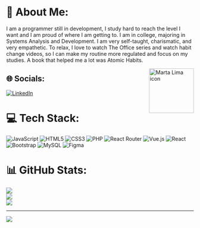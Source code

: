 # 💫 About Me:
I am a programmer still in development, I study hard to reach the level I want and I am proud of where I am getting to. I am in college, majoring in Systems Analysis and Development. I am very self-taught, charismatic, and very empathetic. To relax, I love to watch The Office series and watch habit change videos, so I can make my routine more regulated and focus on my studies. A book that helped me a lot was Atomic Habits.

<img align="right" height="120" alt="Marta Lima icon" src="https://user-images.githubusercontent.com/121465689/222923795-45b98855-4d54-43a2-b562-f80deaa26dc3.gif">


## 🌐 Socials:
[![LinkedIn](https://img.shields.io/badge/LinkedIn-%230077B5.svg?logo=linkedin&logoColor=white)](https://linkedin.com/in/https://www.linkedin.com/in/marta-limaoficial/) 

# 💻 Tech Stack:
![JavaScript](https://img.shields.io/badge/javascript-%23323330.svg?style=for-the-badge&logo=javascript&logoColor=%23F7DF1E) ![HTML5](https://img.shields.io/badge/html5-%23E34F26.svg?style=for-the-badge&logo=html5&logoColor=white) ![CSS3](https://img.shields.io/badge/css3-%231572B6.svg?style=for-the-badge&logo=css3&logoColor=white) ![PHP](https://img.shields.io/badge/php-%23777BB4.svg?style=for-the-badge&logo=php&logoColor=white) ![React Router](https://img.shields.io/badge/React_Router-CA4245?style=for-the-badge&logo=react-router&logoColor=white) ![Vue.js](https://img.shields.io/badge/vuejs-%2335495e.svg?style=for-the-badge&logo=vuedotjs&logoColor=%234FC08D) ![React](https://img.shields.io/badge/react-%2320232a.svg?style=for-the-badge&logo=react&logoColor=%2361DAFB) ![Bootstrap](https://img.shields.io/badge/bootstrap-%23563D7C.svg?style=for-the-badge&logo=bootstrap&logoColor=white) ![MySQL](https://img.shields.io/badge/mysql-%2300f.svg?style=for-the-badge&logo=mysql&logoColor=white) 	![Figma](https://img.shields.io/badge/figma-%23F24E1E.svg?style=for-the-badge&logo=figma&logoColor=white)
# 📊 GitHub Stats:
![](https://github-readme-stats.vercel.app/api?username=marta-lima-santos&theme=blue-green&hide_border=false&include_all_commits=true&count_private=false)<br/>
![](https://github-readme-streak-stats.herokuapp.com/?user=marta-lima-santos&theme=blue-green&hide_border=false)<br/>
![](https://github-readme-stats.vercel.app/api/top-langs/?username=marta-lima-santos&theme=blue-green&hide_border=false&include_all_commits=true&count_private=false&layout=compact)

---
[![](https://visitcount.itsvg.in/api?id=marta-lima-santos&icon=3&color=0)](https://visitcount.itsvg.in)

<!-- Proudly created with GPRM ( https://gprm.itsvg.in ) -->








